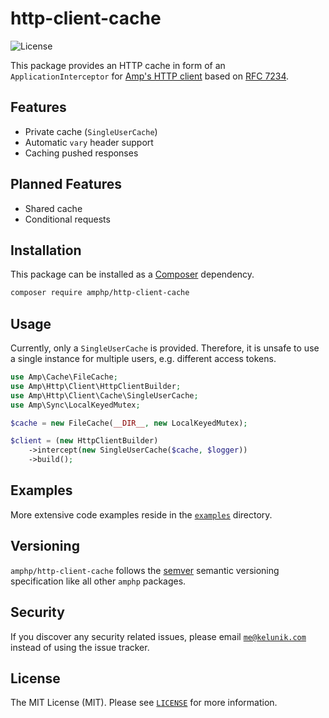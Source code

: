 # http-client-cache

![License](https://img.shields.io/badge/license-MIT-blue.svg?style=flat-square)

This package provides an HTTP cache in form of an `ApplicationInterceptor` for [Amp's HTTP client](https://github.com/amphp/http-client) based on [RFC 7234](https://tools.ietf.org/html/rfc7234.html).

## Features

 - Private cache (`SingleUserCache`)
 - Automatic `vary` header support
 - Caching pushed responses

## Planned Features

 - Shared cache
 - Conditional requests

## Installation

This package can be installed as a [Composer](https://getcomposer.org/) dependency.

```bash
composer require amphp/http-client-cache
```

## Usage

Currently, only a `SingleUserCache` is provided.
Therefore, it is unsafe to use a single instance for multiple users, e.g. different access tokens.

```php
use Amp\Cache\FileCache;
use Amp\Http\Client\HttpClientBuilder;
use Amp\Http\Client\Cache\SingleUserCache;
use Amp\Sync\LocalKeyedMutex;

$cache = new FileCache(__DIR__, new LocalKeyedMutex);

$client = (new HttpClientBuilder)
    ->intercept(new SingleUserCache($cache, $logger))
    ->build();
```

## Examples

More extensive code examples reside in the [`examples`](./examples) directory.

## Versioning

`amphp/http-client-cache` follows the [semver](http://semver.org/) semantic versioning specification like all other `amphp` packages.

## Security

If you discover any security related issues, please email [`me@kelunik.com`](mailto:me@kelunik.com) instead of using the issue tracker.

## License

The MIT License (MIT). Please see [`LICENSE`](./LICENSE) for more information.
